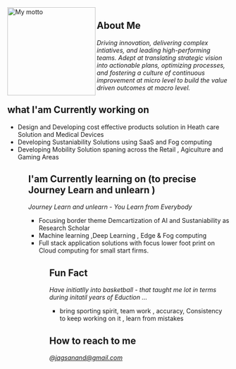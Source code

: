 
<img src="https://github.com/jagsanand76/jagsanand76/assets/32331987/93c2bb46-d175-4d3d-a84b-a64b57616f04" alt="My motto" width="200" height="200" align="left"/>

## About Me
<i> Driving innovation, delivering complex intiatives, and leading high-performing teams. Adept at translating strategic vision into actionable plans, optimizing processes, and fostering a culture of continuous improvement at micro level to build the value driven outcomes at macro level. </i> 

## what I'am Currently working on
<ul>
  <li> Design and Developing cost effective products solution in Heath care Solution and Medical Devices</li>
  <li> Developing Sustaniability Solutions using SaaS and Fog computing</li>
  <li> Developing Mobility Solution spaning across the Retail , Agiculture and Gaming Areas </li>
<ul>
  
## I'am Currently learning on (to precise Journey Learn and unlearn )
<i>Journey Learn and unlearn - You Learn from Everybody</i>
<ul>
  <li> Focusing border theme Demcartization of AI and Sustaniability as Research Scholar</li>
  <li> Machine learning ,Deep Learning , Edge & Fog computing</li>
  <li> Full stack application solutions with focus lower foot print on Cloud computing for small start firms.
<ul>

## Fun Fact
  <i> Have initiatlly into basketball - that taught me lot in terms during initatil years of Eduction ...</i>
      <ul>
         <li>bring sporting spirit, team work , accuracy, Consistency to keep working on it , learn from mistakes </i>
      </ul>   

## How to reach to me
<i>@jagsanand@gmail.com</i>

